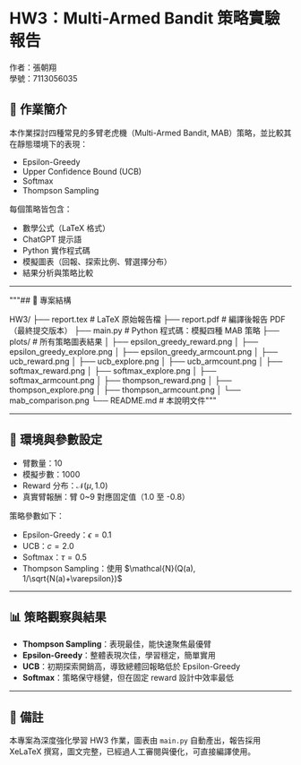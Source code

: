 # HW3：Multi-Armed Bandit 策略實驗報告

作者：張朝翔  
學號：7113056035  

## 📘 作業簡介
本作業探討四種常見的多臂老虎機（Multi-Armed Bandit, MAB）策略，並比較其在靜態環境下的表現：

- Epsilon-Greedy
- Upper Confidence Bound (UCB)
- Softmax
- Thompson Sampling

每個策略皆包含：
- 數學公式（LaTeX 格式）
- ChatGPT 提示語
- Python 實作程式碼
- 模擬圖表（回報、探索比例、臂選擇分布）
- 結果分析與策略比較

---

"""## 📁 專案結構

HW3/
├── report.tex             # LaTeX 原始報告檔
├── report.pdf             # 編譯後報告 PDF（最終提交版本）
├── main.py                # Python 程式碼：模擬四種 MAB 策略
├── plots/                 # 所有策略圖表結果
│   ├── epsilon_greedy_reward.png
│   ├── epsilon_greedy_explore.png
│   ├── epsilon_greedy_armcount.png
│   ├── ucb_reward.png
│   ├── ucb_explore.png
│   ├── ucb_armcount.png
│   ├── softmax_reward.png
│   ├── softmax_explore.png
│   ├── softmax_armcount.png
│   ├── thompson_reward.png
│   ├── thompson_explore.png
│   ├── thompson_armcount.png
│   └── mab_comparison.png
└── README.md              # 本說明文件"""

---

## 🧪 環境與參數設定

- 臂數量：10
- 模擬步數：1000
- Reward 分布：$\mathcal{N}(\mu, 1.0)$
- 真實臂報酬：臂 0~9 對應固定值（1.0 至 -0.8）

策略參數如下：
- Epsilon-Greedy：$\epsilon = 0.1$
- UCB：$c = 2.0$
- Softmax：$\tau = 0.5$
- Thompson Sampling：使用 $\mathcal{N}(Q(a), 1/\sqrt{N(a)+\varepsilon})$

---

## 📊 策略觀察與結果

- **Thompson Sampling**：表現最佳，能快速聚焦最優臂
- **Epsilon-Greedy**：整體表現次佳，學習穩定，簡單實用
- **UCB**：初期探索開銷高，導致總體回報略低於 Epsilon-Greedy
- **Softmax**：策略保守穩健，但在固定 reward 設計中效率最低

---

## 📎 備註

本專案為深度強化學習 HW3 作業，圖表由 `main.py` 自動產出，報告採用 XeLaTeX 撰寫，圖文完整，已經過人工審閱與優化，可直接編譯使用。